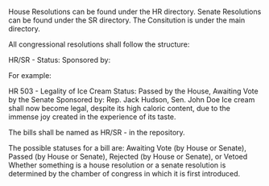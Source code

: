 House Resolutions can be found under the HR directory.
Senate Resolutions can be found under the SR directory.
The Consitution is under the main directory.

All congressional resolutions shall follow the structure:

HR/SR <Resolution Number> - <Resolution Name>
Status: <Resolution status>
Sponsored by: <Sponsors>
<Contents>


For example:

HR 503 - Legality of Ice Cream
Status: Passed by the House, Awaiting Vote by the Senate
Sponsored by: Rep. Jack Hudson, Sen. John Doe
Ice cream shall now become legal, despite its high caloric content, due to the immense joy created in the experience of its taste.

The bills shall be named as HR/SR <Resolution Number> - <Resolution Name> in the repository.

The possible statuses for a bill are: Awaiting Vote (by House or Senate), Passed (by House or Senate), Rejected (by House or Senate), or Vetoed
Whether something is a house resolution or a senate resolution is determined by the chamber of congress in which it is first introduced.